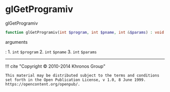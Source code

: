 # glGetProgramiv
glGetProgramiv

```php
function glGetProgramiv(int $program, int $pname, int &$params) : void
```



arguments

:    1. `int` `$program` 
    2. `int` `$pname` 
    3. `int` `$params` 



---
     

!!! cite "Copyright © 2010-2014 Khronos Group"

    This material may be distributed subject to the terms and conditions set forth in the Open Publication License, v 1.0, 8 June 1999. https://opencontent.org/openpub/.